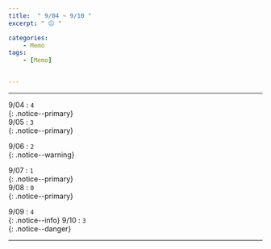 ```yaml
---
title:  " 9/04 ~ 9/10 "
excerpt: " 😐 "

categories:
    - Memo
tags:
    - [Memo]


---
```

- - -
<!-- 약 -->

9/04 : `4`   
{: .notice--primary}  
9/05 : `3`   
{: .notice--primary}  

9/06 : `2`   
{: .notice--warning}  

9/07 : `1`   
{: .notice--primary}  
9/08 : `0`  
{: .notice--primary} 


9/09 : `4`      
{: .notice--info} 
9/10 : `3`   
{: .notice--danger}  


<!-- {: .notice}
{: .notice--primary}
{: .notice--info}
{: .notice--warning}
{: .notice--success}
{: .notice--danger} 
😄 😐 🙁 😡
-->
- - -